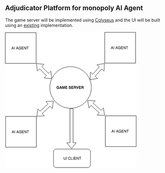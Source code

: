 ## Adjudicator Platform for monopoly AI Agent

The game server will be implemented using [Colyseus](http://colyseus.io) and the UI will be built using an [existing](https://github.com/intrepidcoder/monopoly) implementation.



![Architecture](Architecture.png)
